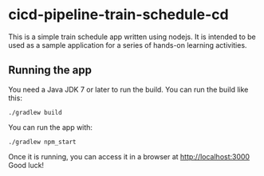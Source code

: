 # cicd-pipeline-train-schedule-cd

This is a simple train schedule app written using nodejs. It is intended to be used as a sample application for a series of hands-on learning activities.

## Running the app

You need a Java JDK 7 or later to run the build. You can run the build like this:

    ./gradlew build

You can run the app with:

    ./gradlew npm_start

Once it is running, you can access it in a browser at [http://localhost:3000](http://localhost:3000)
Good luck!
